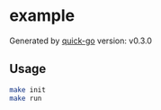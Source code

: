 # example

Generated by [quick-go](https://github.com/maguowei/quick-go) version: v0.3.0

## Usage

```bash
make init
make run
```

